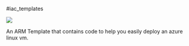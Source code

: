 #iac_templates

<a href="https://portal.azure.com/#create/Microsoft.Template/uri/https%3A%2F%2Fraw.githubusercontent.com%2Fshemachristophe%2Fiac-templates%2Fmain%2Farm-create-azure-linux-vm%2Fazuredeploy.json" target="_blank">
  <img src="https://aka.ms/deploytoazurebutton"/>
</a>

An ARM Template that contains code to help you easily deploy an azure linux vm.
